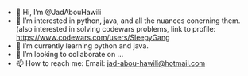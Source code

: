 - 👋 Hi, I’m @JadAbouHawili
- 👀 I’m interested in python, java, and all the nuances conerning them. (also interested in solving codewars problems, link to profile: https://www.codewars.com/users/SleepyGang
- 🌱 I’m currently learning python and java.
- 💞️ I’m looking to collaborate on ...
- 📫 How to reach me: Email: jad-abou-hawili@hotmail.com

<!---
SleepyGuy2003/SleepyGuy2003 is a ✨ special ✨ repository because its `README.md` (this file) appears on your GitHub profile.
You can click the Preview link to take a look at your changes.
--->
